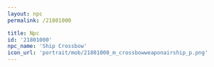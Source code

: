 ```yaml
---
layout: npc
permalink: /21801000

title: Npc
id: '21801000'
npc_name: 'Ship Crossbow'
icon_url: 'portrait/mob/21801000_m_crossbowweaponairship_p.png'
---
```

